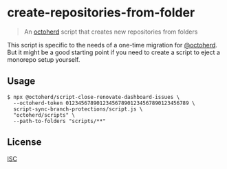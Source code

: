 # create-repositories-from-folder

> An [octoherd](https://github.com/octoherd) script that creates new repositories from folders

This script is specific to the needs of a one-time migration for [@octoherd](https://github.com/octoherd). But it might be a good starting point if you need to create a script to eject a monorepo setup yourself.

## Usage

```
$ npx @octoherd/script-close-renovate-dashboard-issues \
  --octoherd-token 0123456789012345678901234567890123456789 \
  script-sync-branch-protections/script.js \
  "octoherd/scripts" \
  --path-to-folders "scripts/**"
```

## License

[ISC](LICENSE.md)
